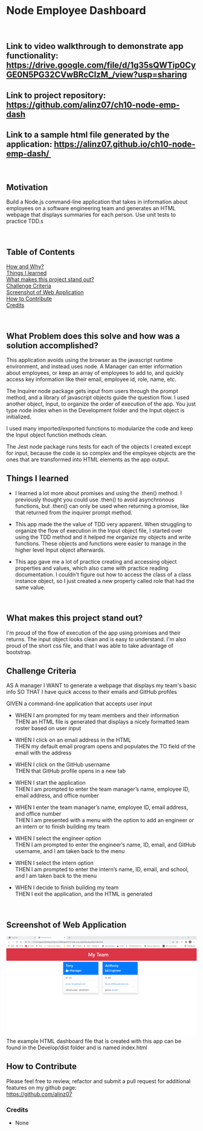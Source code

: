 # Node Employee Dashboard
<br/>

## **Link** to video walkthrough to demonstrate app functionality: https://drive.google.com/file/d/1g35sQWTip0CyGE0N5PG32CVwBRcClzM_/view?usp=sharing 
## **Link** to project repository: https://github.com/alinz07/ch10-node-emp-dash 

## **Link** to a sample html file generated by the application: https://alinz07.github.io/ch10-node-emp-dash/  
<br/>

## **Motivation**
Build a Node.js command-line application that takes in information about employees on a software engineering team and generates an HTML webpage that displays summaries for each person. Use unit tests to practice TDD.s

<br/>

## **Table of Contents**
[How and Why?](#what-problem-does-this-solve-and-how-was-a-solution-accomplished) <br/>
[Things I learned](#things-i-learned) <br/>
[What makes this project stand out?](#what-makes-this-project-stand-out) <br/>
[Challenge Criteria](#challenge-criteria)<br/>
[Screenshot of Web Application](#screenshot-of-web-application)<br/>
[How to Contribute](#how-to-contribute)<br/>
[Credits](#credits)<br/>
  
<br/>

## **What Problem does this solve and how was a solution accomplished?**
This application avoids using the browser as the javascript runtime environment, and instead uses node. A Manager can enter information about employees, or keep an array of employees to add to, and quickly access key information like their email, employee id, role, name, etc.

The Inquirer node package gets input from users through the prompt method, and a library of javascript objects guide the question flow. I used another object, Input, to organize the order of execution of the app. You just type node index when in the Development folder and the Input object is initialized.

I used many imported/exported functions to modularize the code and keep the Input object function methods clean.

The Jest node package runs tests for each of the objects I created except for input, because the code is so complex and the employee objects are the ones that are transformed into HTML elements as the app output.
<br/>

## **Things I learned**

* I learned a lot more about promises and using the .then() method. I previously thought you could use .then() to avoid
asynchronous functions, but .then() can only be used when returning a promise, like that returned from the inquirer prompt method.

* This app made the the value of TDD very apparent. When struggling to organize the flow of execution in the Input object file, I started over using the TDD method and it helped me organize my objects and write functions. These objects and functions were easier to manage in the higher level Input object afterwards.

* This app gave me a lot of practice creating and accessing object properties and values, which also came with practice reading documentation. I couldn't figure out how to access the class of a class instance object, so I just created a new property called role that had the same value.

<br/>

## **What makes this project stand out?**

I'm proud of the flow of execution of the app using promises and their returns. The input object looks clean and is easy to understand. I'm also proud of the short css file, and that I was able to take advantage of bootstrap.
<br/>

## **Challenge Criteria**
AS A manager
I WANT to generate a webpage that displays my team's basic info
SO THAT I have quick access to their emails and GitHub profiles

GIVEN a command-line application that accepts user input<br/>

* WHEN I am prompted for my team members and their information<br/>
THEN an HTML file is generated that displays a nicely formatted team roster based on user input

* WHEN I click on an email address in the HTML <br/>
THEN my default email program opens and populates the TO field of the email with the address

* WHEN I click on the GitHub username </br>
THEN that GitHub profile opens in a new tab

* WHEN I start the application<br/>
THEN I am prompted to enter the team manager’s name, employee ID, email address, and office number

* WHEN I enter the team manager’s name, employee ID, email address, and office number<br/>
THEN I am presented with a menu with the option to add an engineer or an intern or to finish building my team

* WHEN I select the engineer option<br/>
THEN I am prompted to enter the engineer’s name, ID, email, and GitHub username, and I am taken back to the menu

* WHEN I select the intern option<br/>
THEN I am prompted to enter the intern’s name, ID, email, and school, and I am taken back to the menu

* WHEN I decide to finish building my team<br/>
THEN I exit the application, and the HTML is generated

<br/>

## **Screenshot of Web Application**
![png-of-webapp](./Develop/src/screenshot.png)
The example HTML dashboard file that is created with this app can be found in the Develop/dist folder and is named index.html
<br/>

## **How to Contribute**
Please feel free to review, refactor and submit a pull request for additional features on my github page: <br/>
https://github.com/alinz07 

### **Credits**
* None
